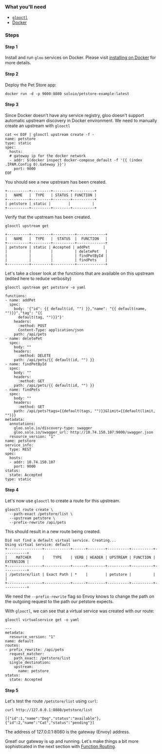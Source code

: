 ### What you'll need
 - [`glooctl`](https://github.com/solo-io/glooctl)
 - [Docker](https://www.docker.com)

### Steps

#### Step 1
Install and run `gloo` services on Docker. Please visit [installing on Docker](../../installation/docker.md) for more details.

#### Step 2
Deploy the Pet Store app:

```
docker run -d -p 9000:8080 soloio/petstore-example:latest
```

#### Step 3
Since Docker doesn't have any service registry, gloo doesn't support automatic upstream discovery in Docker environment. We need to manually create
an upstream with `glooctl`

```
cat << EOF | glooctl upstream create -f -
name: petstore
type: static
spec:
  hosts:
  # gateway ip for the docker network
  - addr: $(docker inspect docker-compose_default -f '{{ (index .IPAM.Config 0).Gateway }}')  
    port: 9000
EOF
```
You should see a new upstream has been created.

```
+----------+---------+--------+----------+
|   NAME   |  TYPE   | STATUS | FUNCTION |
+----------+---------+--------+----------+
| petstore | static |        |          |
+----------+---------+--------+----------+
```

Verify that the upstream has been created.

```
glooctl upstream get

+----------+---------+----------+-------------+
|   NAME   |  TYPE   |  STATUS  |  FUNCTION   |
+----------+---------+----------+-------------+
| petstore | static | Accepted | addPet      |
|          |         |          | deletePet   |
|          |         |          | findPetById |
|          |         |          | findPets    |
+----------+---------+----------+-------------+
```

Let's take a closer look at the functions that are available on this upstream (edited here to reduce verbosity)

```
glooctl upstream get petstore -o yaml

functions:
- name: addPet
  spec:
    body: '{"id": {{ default(id, "") }},"name": "{{ default(name, "")}}","tag": "{{
      default(tag, "")}}"}'
    headers:
      :method: POST
      Content-Type: application/json
    path: /api/pets
- name: deletePet
  spec:
    body: ""
    headers:
      :method: DELETE
    path: /api/pets/{{ default(id, "") }}
- name: findPetById
  spec:
    body: ""
    headers:
      :method: GET
    path: /api/pets/{{ default(id, "") }}
- name: findPets
  spec:
    body: ""
    headers:
      :method: GET
    path: /api/pets?tags={{default(tags, "")}}&limit={{default(limit, "")}}
metadata:
  annotations:
    gloo.solo.io/discovery-type: swagger
    gloo.solo.io/swagger_url: http://10.74.150.107:9000/swagger.json
  resource_version: "1"
name: petstore
service_info:
  type: REST
spec:
  hosts:
  - addr: 10.74.150.107
    port: 9000
status:
  state: Accepted
type: static
```

#### Step 4
Let's now use `glooctl` to create a route for this upstream.

```
glooctl route create \
  --path-exact /petstore/list \
  --upstream petstore \
  --prefix-rewrite /api/pets
```

This should result in a new route being created.

```
Did not find a default virtual service. Creating...
Using virtual service: default
+----------------+------------+------+--------+----------+----------+-----------+
|    MATCHER     |    TYPE    | VERB | HEADER | UPSTREAM | FUNCTION | EXTENSION |
+----------------+------------+------+--------+----------+----------+-----------+
| /petstore/list | Exact Path | *    |        | petstore |          |           |
+----------------+------------+------+--------+----------+----------+-----------+
```

We need the `--prefix-rewrite` flag so Envoy knows to change the path on the outgoing request to the path our petstore expects.

With `glooctl`, we can see that a virtual service was created with our route:

```
glooctl virtualservice get -o yaml

---
metadata:
  resource_version: "1"
name: default
routes:
- prefix_rewrite: /api/pets
  request_matcher:
    path_exact: /petstore/list
  single_destination:
    upstream:
      name: petstore
status:
  state: Accepted
```

#### Step 5
Let's test the route `/petstore/list` using `curl`:

```
curl http://127.0.0.1:8080/petstore/list

[{"id":1,"name":"Dog","status":"available"},{"id":2,"name":"Cat","status":"pending"}]
```

The address of 127.0.0.1:8080 is the gateway (Envoy) address.

Great! our gateway is up and running. Let's make things a bit more sophisticated in the next section with [Function Routing](2.md).
